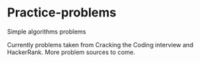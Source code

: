 # Practice-problems
Simple algorithms problems

Currently problems taken from Cracking the Coding interview and HackerRank. More problem sources to come.
